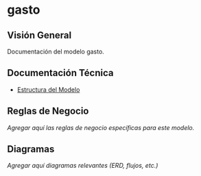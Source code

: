 # gasto

## Visión General

Documentación del modelo gasto.

## Documentación Técnica

- [Estructura del Modelo](./_generated/gasto.md)

## Reglas de Negocio

*Agregar aquí las reglas de negocio específicas para este modelo.*

## Diagramas

*Agregar aquí diagramas relevantes (ERD, flujos, etc.)*
